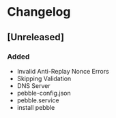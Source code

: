 # Changelog

## [Unreleased]
### Added
- Invalid Anti-Replay Nonce Errors
- Skipping Validation
- DNS Server
- pebble-config.json
- pebble.service
- install pebble
